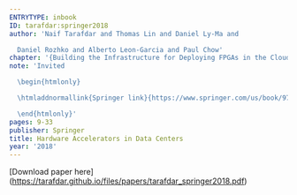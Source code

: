 ```yaml
---
ENTRYTYPE: inbook
ID: tarafdar:springer2018
author: 'Naif Tarafdar and Thomas Lin and Daniel Ly-Ma and

  Daniel Rozhko and Alberto Leon-Garcia and Paul Chow'
chapter: '{Building the Infrastructure for Deploying FPGAs in the Cloud}'
note: 'Invited

  \begin{htmlonly}

  \htmladdnormallink{Springer link}{https://www.springer.com/us/book/9783319927916}

  \end{htmlonly}'
pages: 9-33
publisher: Springer
title: Hardware Accelerators in Data Centers
year: '2018'
---
```

[Download paper here] (https://tarafdar.github.io/files/papers/tarafdar_springer2018.pdf)